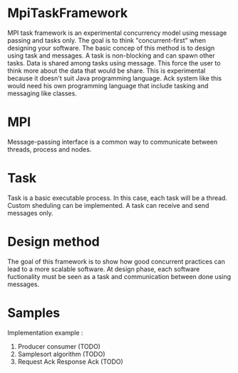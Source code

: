 # MpiTaskFramework
MPI task framework is an experimental concurrency model using message passing and tasks only. The goal is to think "concurrent-first" when designing your software. The basic concep of this method is to design using task and messages.
A task is non-blocking and can spawn other tasks. Data is shared among tasks using message. This force the user to think more about the data that would be share. This is experimental because it doesn't suit Java programming language. Ack
system like this would need his own programming language that include tasking and messaging like classes.

# MPI
Message-passing interface is a common way to communicate between threads, process and nodes.

# Task
Task is a basic executable process. In this case, each task will be a thread. Custom sheduling can be implemented. A task can receive and send messages only.

# Design method
The goal of this framework is to show how good concurrent practices can lead to a more scalable software. At design phase, each software fuctionality must be seen as a task and communication between done using messages.

# Samples
Implementation example : 
1) Producer consumer (TODO) 
2) Samplesort algorithm (TODO) 
3) Request Ack Response Ack (TODO) 
